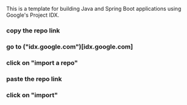 This is a template for building Java and Spring Boot applications using Google's Project IDX.
### copy the repo link
### go to ("idx.google.com")[idx.google.com]
### click on "import a repo"
### paste the repo link
### click on "import"
